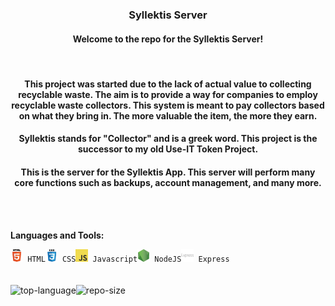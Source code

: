 <div style="text-align: center">

  ### Syllektis Server
  #### Welcome to the repo for the Syllektis Server!

  <br>
  
  #### This project was started due to the lack of actual value to collecting recyclable waste. The aim is to provide a way for companies to employ recyclable waste collectors. This system is meant to pay collectors based on what they bring in. The more valuable the item, the more they earn.

  #### Syllektis stands for "Collector" and is a greek word. This project is the successor to my old Use-IT Token Project.
  
  #### This is the server for the Syllektis App. This server will perform many core functions such as backups, account management, and many more.

</div>

<br>
<br>

**Languages and Tools:**  

<div style="display: flex; align-items: center">
  <code><img height="20" src="https://raw.githubusercontent.com/github/explore/80688e429a7d4ef2fca1e82350fe8e3517d3494d/topics/html/html.png"> HTML</code>
  <code><img height="20" src="https://raw.githubusercontent.com/github/explore/80688e429a7d4ef2fca1e82350fe8e3517d3494d/topics/css/css.png"> CSS</code>
  <code><img height="20" src="https://raw.githubusercontent.com/github/explore/80688e429a7d4ef2fca1e82350fe8e3517d3494d/topics/javascript/javascript.png"> Javascript</code>
  <code><img height="20" src="https://raw.githubusercontent.com/github/explore/80688e429a7d4ef2fca1e82350fe8e3517d3494d/topics/nodejs/nodejs.png"> NodeJS</code> 
  <code><img height="20" src="https://raw.githubusercontent.com/github/explore/80688e429a7d4ef2fca1e82350fe8e3517d3494d/topics/express/express.png"> Express</code>  
</div>

<br>
<br>

<div style="display: flex; align-items: center">

  <img src="https://img.shields.io/github/languages/top/connor-davis/UseItTokenAdminFrontend?color=gold&logo=github&logoColor=gold&style=for-the-badge" alt="top-language" />
  <img src="https://img.shields.io/github/repo-size/connor-davis/UseItTokenAdminFrontend?color=gold&logo=github&logoColor=gold&style=for-the-badge" alt="repo-size" />

</div>
